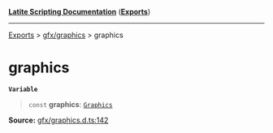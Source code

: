 [**Latite Scripting Documentation**](../../README.md) ([**Exports**](../../exports.md))

---

[Exports](../../exports.md) > [gfx/graphics](../index.md) > graphics

# graphics

**`Variable`**

> `const` **graphics**: [`Graphics`](../interfaces/interface.Graphics.md)

**Source:** [gfx/graphics.d.ts:142](https://github.com/LatiteScripting/latitescripting.github.io/blob/bc670e2/definitions/gfx/graphics.d.ts#L142)
